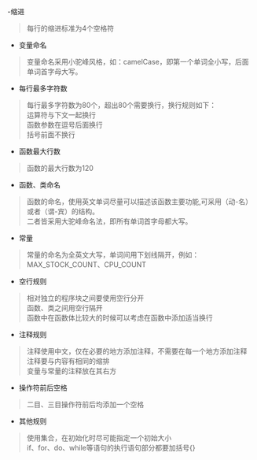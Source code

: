 -缩进<br />
>每行的缩进标准为4个空格符<br />

- 变量命名<br />
>变量命名采用小驼峰风格，如：camelCase，即第一个单词全小写，后面单词首字母大写。<br />

- 每行最多字符数<br />
>每行最多字符数为80个，超出80个需要换行，换行规则如下：<br />
>运算符与下文一起换行<br />
>函数参数在逗号后面换行<br />
>括号前面不换行<br />

- 函数最大行数<br />
>函数的最大行数为120<br />

- 函数、类命名<br />
>函数的命名，使用英文单词尽量可以描述该函数主要功能,可采用（动-名）或者（谓-宾）的结构。<br />
>二者皆采用大驼峰命名法，即所有单词首字母都大写。<br />

- 常量<br />
>常量的命名为全英文大写，单词间用下划线隔开，例如：MAX_STOCK_COUNT、CPU_COUNT<br />

- 空行规则<br />
>相对独立的程序块之间要使用空行分开<br />
>函数、类之间用空行隔开<br />
>函数中在函数体比较大的时候可以考虑在函数中添加适当换行<br />

- 注释规则<br />
>注释使用中文，仅在必要的地方添加注释，不需要在每一个地方添加注释<br />
>注释要与内容有相同的缩排<br />
>变量与常量的注释放在其右方<br />

- 操作符前后空格<br />
>二目、三目操作符前后均添加一个空格<br />

- 其他规则<br />
>使用集合，在初始化时尽可能指定一个初始大小<br />
>if、for、do、while等语句的执行语句部分都要加括号{}
